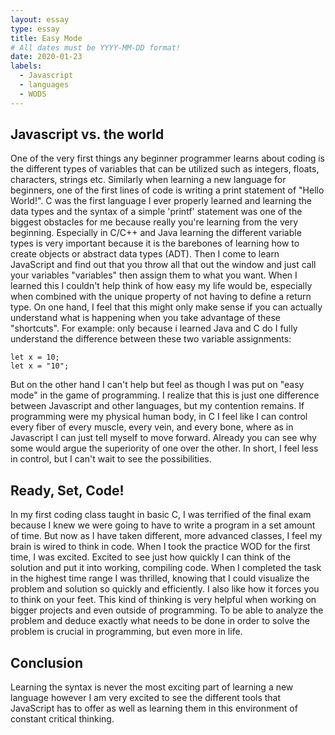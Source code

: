 ```yaml
---
layout: essay
type: essay
title: Easy Mode
# All dates must be YYYY-MM-DD format!
date: 2020-01-23
labels:
  - Javascript
  - languages
  - WODS
---
```


## Javascript vs. the world

One of the very first things any beginner programmer learns about coding is the different types of variables that can be utilized such as integers, floats, characters, strings etc. Similarly when learning a new language for beginners, one of the first lines of code is writing a print statement of "Hello World!". C was the first language I ever properly learned and learning the data types and the syntax of a simple 'printf' statement was one of the biggest obstacles for me because really you're learning from the very beginning. Especially in C/C++ and Java learning the different variable types is very important because it is the barebones of learning how to create objects or abstract data types (ADT). Then I come to learn JavaScript and find out that you throw all that out the window and just call your variables "variables" then assign them to what you want. When I learned this I couldn't help think of how easy my life would be, especially when combined with the unique property of not having to define a return type. On one hand, I feel that this might only make sense if you can actually understand what is happening when you take advantage of these "shortcuts". For example: only because i learned Java and C do I fully understand the difference between these two variable assignments:

```
let x = 10;
let x = "10";
```
But on the other hand I can't help but feel as though I was put on "easy mode" in the game of programming. I realize that this is just one difference between Javascript and other languages, but my contention remains. If programming were my physical human body, in C I feel like I can control every fiber of every muscle, every vein, and every bone, where as in Javascript I can just tell myself to move forward. Already you can see why some would argue the superiority of one over the other. In short, I feel less in control, but I can't wait to see the possibilities.

## Ready, Set, Code!

In my first coding class taught in basic C, I was terrified of the final exam because I knew we were going to have to write a program in a set amount of time. But now as I have taken different, more advanced classes, I feel my brain is wired to think in code. When I took the practice WOD for the first time, I was excited. Excited to see just how quickly I can think of the solution and put it into working, compiling code. When I completed the task in the highest time range I was thrilled, knowing that I could visualize the problem and solution so quickly and efficiently. I also like how it forces you to think on your feet. This kind of thinking is very helpful when working on bigger projects and even outside of programming. To be able to analyze the problem and deduce exactly what needs to be done in order to solve the problem is crucial in programming, but even more in life. 

## Conclusion

Learning the syntax is never the most exciting part of learning a new language however I am very excited to see the different tools that JavaScript has to offer as well as learning them in this environment of constant critical thinking. 
